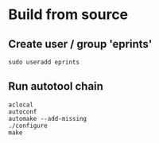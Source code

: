 Build from source
=================

## Create user / group 'eprints'

```
sudo useradd eprints
```

## Run autotool chain

```
aclocal
autoconf
automake --add-missing
./configure
make
```
